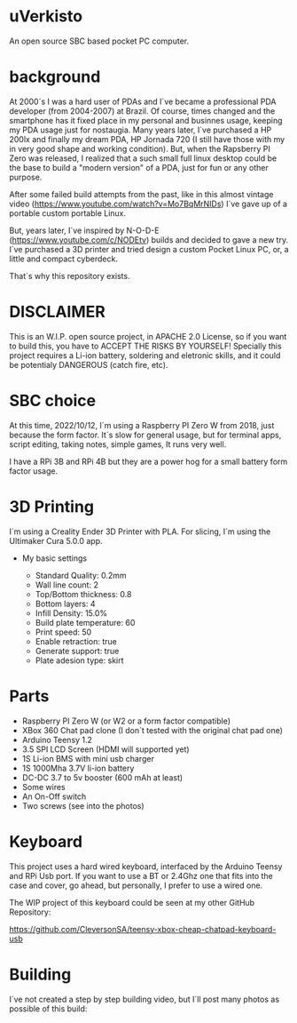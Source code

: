 # uVerkisto
An open source SBC based pocket PC computer.

# background
At 2000´s I was a hard user of PDAs and I´ve became a professional PDA developer (from 2004-2007) at Brazil. Of course, times changed and the smartphone has it fixed place in my personal and businnes usage, keeping my PDA usage just for nostaugia. Many years later, I´ve purchased a HP 200lx and finally my dream PDA, HP Jornada 720 (I still have those with my in very good shape and working condition). But, when the Rapsberry PI Zero was released, I realized that a such small full linux desktop could be the base to build a "modern version" of a PDA, just for fun or any other purpose.

After some failed build attempts from the past, like in this almost vintage video (https://www.youtube.com/watch?v=Mo7BqMrNIDs) I´ve gave up of a portable custom portable Linux.

But, years later, I´ve inspired by N-O-D-E (https://www.youtube.com/c/NODEtv) builds and decided to gave a new try. I´ve purchased a 3D printer and tried design a custom Pocket Linux PC, or, a little and compact cyberdeck. 

That´s why this repository exists.


# DISCLAIMER

This is an W.I.P. open source project, in APACHE 2.0 License, so if you want to build this, you have to ACCEPT THE RISKS BY YOURSELF! Specially this project requires a Li-ion battery, soldering and eletronic skills, and it could be potentialy DANGEROUS (catch fire, etc).


# SBC choice

At this time, 2022/10/12, I´m using a Raspberry PI Zero W from 2018, just because the form factor. It´s slow for general usage, but for terminal apps, script editing, taking notes, simple games, It runs very well. 

I have a RPi 3B and RPi 4B but they are a power hog for a small battery form factor usage.


# 3D Printing

I´m using a Creality Ender 3D Printer with PLA. For slicing, I´m using the Ultimaker Cura 5.0.0 app.

+ My basic settings

   - Standard Quality: 0.2mm
   - Wall line count: 2
   - Top/Bottom thickness: 0.8
   - Bottom layers: 4
   - Infill Density: 15.0%
   - Build plate temperature: 60
   - Print speed: 50
   - Enable retraction: true
   - Generate support: true
   - Plate adesion type: skirt

 # Parts
 
 + Raspberry PI Zero W (or W2 or a form factor compatible)
 + XBox 360 Chat pad clone (I don´t tested with the original chat pad one)
 + Arduino Teensy 1.2
 + 3.5 SPI LCD Screen (HDMI will supported yet)
 + 1S Li-ion BMS with mini usb charger
 + 1S 1000Mha 3.7V li-ion battery
 + DC-DC 3.7 to 5v booster (600 mAh at least)
 + Some wires
 + An On-Off switch
 + Two screws (see into the photos)

# Keyboard

This project uses a hard wired keyboard, interfaced by the Arduino Teensy and RPi Usb port. If you want to use a BT or 2.4Ghz one that fits into the case and cover, go ahead, but personally, I prefer to use a wired one.

The WIP project of this keyboard could be seen at my other GitHub Repository:

https://github.com/CleversonSA/teensy-xbox-cheap-chatpad-keyboard-usb


# Building

I´ve not created a step by step building video, but I´ll post many photos as possible of this build:






